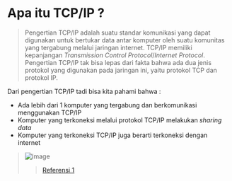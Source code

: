 # Apa itu TCP/IP ?
> Pengertian TCP/IP adalah suatu standar komunikasi yang dapat digunakan untuk bertukar data antar komputer oleh suatu komunitas yang tergabung melalui jaringan internet. TCP/IP memiliki kepanjangan _Transmission Control Protocol_/_Internet Protocol_. Pengertian TCP/IP tak bisa lepas dari fakta bahwa ada dua jenis protokol yang digunakan pada jaringan ini, yaitu protokol TCP dan protokol IP. 

Dari pengertian TCP/IP tadi bisa kita pahami bahwa :
* Ada lebih dari 1 komputer yang tergabung dan berkomunikasi menggunakan TCP/IP
* Komputer yang terkoneksi melalui protokol TCP/IP melakukan _sharing data_
* Komputer yang terkoneksi TCP/IP juga berarti terkoneksi dengan internet 
> ![image](https://1.bp.blogspot.com/-ufUkvrPQlhA/Xn-b39xT8aI/AAAAAAAABSw/ilSi_4x8Tgo3FZjts5IsuCtYKdGE9uILwCLcBGAsYHQ/s1600/TCPIP-Model.jpg)
> > [Referensi 1](https://qwords.com/blog/pengertian-jaringan-tcp-ip/)
